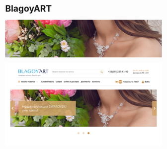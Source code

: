 # BlagoyART
  
![alt text](img/slid-img-1.jpg "1st screen")

![alt text](img/BlagoyART.png "2nd screen")



